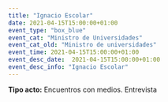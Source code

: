 ```yaml
---
title: "Ignacio Escolar"
date: 2021-04-15T15:00:00+01:00
event_type: "box_blue" 
event_cat: "Ministro de Universidades"
event_cat_old: "Ministro de universidades"
event_time: 2021-04-15T15:00:00+01:00
event_desc_date:  2021-04-15T15:00:00+01:00
event_desc_info: "Ignacio Escolar"
---
```


</p><p class="card-light list_schedule_description"><b>Tipo acto:</b> Encuentros con medios. Entrevista   
</p>